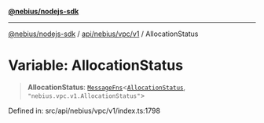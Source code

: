 [**@nebius/nodejs-sdk**](../../../../../README.md)

***

[@nebius/nodejs-sdk](../../../../../README.md) / [api/nebius/vpc/v1](../README.md) / AllocationStatus

# Variable: AllocationStatus

> **AllocationStatus**: [`MessageFns`](../../../../../runtime/protos/core/interfaces/MessageFns.md)\<[`AllocationStatus`](../interfaces/AllocationStatus.md), `"nebius.vpc.v1.AllocationStatus"`\>

Defined in: src/api/nebius/vpc/v1/index.ts:1798
